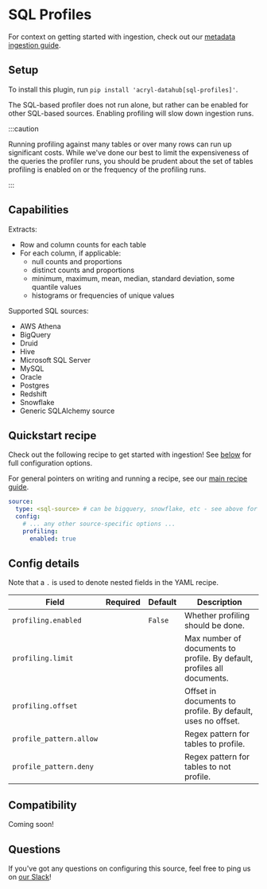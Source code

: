 # SQL Profiles

For context on getting started with ingestion, check out our [metadata ingestion guide](../README.md).

## Setup

To install this plugin, run `pip install 'acryl-datahub[sql-profiles]'`.

The SQL-based profiler does not run alone, but rather can be enabled for other SQL-based sources.
Enabling profiling will slow down ingestion runs.

:::caution

Running profiling against many tables or over many rows can run up significant costs.
While we've done our best to limit the expensiveness of the queries the profiler runs, you
should be prudent about the set of tables profiling is enabled on or the frequency
of the profiling runs.

:::

## Capabilities

Extracts:

- Row and column counts for each table
- For each column, if applicable:
  - null counts and proportions
  - distinct counts and proportions
  - minimum, maximum, mean, median, standard deviation, some quantile values
  - histograms or frequencies of unique values

Supported SQL sources:

- AWS Athena
- BigQuery
- Druid
- Hive
- Microsoft SQL Server
- MySQL
- Oracle
- Postgres
- Redshift
- Snowflake
- Generic SQLAlchemy source

## Quickstart recipe

Check out the following recipe to get started with ingestion! See [below](#config-details) for full configuration options.

For general pointers on writing and running a recipe, see our [main recipe guide](../README.md#recipes).

```yml
source:
  type: <sql-source> # can be bigquery, snowflake, etc - see above for the list
  config:
    # ... any other source-specific options ...
    profiling:
      enabled: true
```

## Config details

Note that a `.` is used to denote nested fields in the YAML recipe.

| Field                   | Required | Default | Description                                                             |
| ----------------------- | -------- | ------- | ----------------------------------------------------------------------- |
| `profiling.enabled`     |          | `False` | Whether profiling should be done.                                       |
| `profiling.limit`       |          |         | Max number of documents to profile. By default, profiles all documents. |
| `profiling.offset`      |          |         | Offset in documents to profile. By default, uses no offset.             |
| `profile_pattern.allow` |          |         | Regex pattern for tables to profile.                                    |
| `profile_pattern.deny`  |          |         | Regex pattern for tables to not profile.                                |

## Compatibility

Coming soon!

## Questions

If you've got any questions on configuring this source, feel free to ping us on [our Slack](https://slack.datahubproject.io/)!
